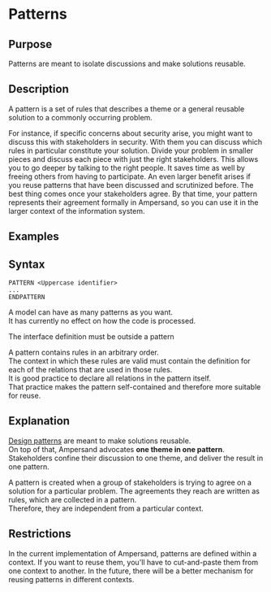 # Patterns

## Purpose

Patterns are meant to isolate discussions and make solutions reusable.

## Description

A pattern is a set of rules that describes a theme or a general reusable solution to a commonly occurring problem.

For instance, if specific concerns about security arise, you might want to discuss this with stakeholders in security. With them you can discuss which rules in particular constitute your solution. Divide your problem in smaller pieces and discuss each piece with just the right stakeholders. This allows you to go deeper by talking to the right people. It saves time as well by freeing others from having to participate. An even larger benefit arises if you reuse patterns that have been discussed and scrutinized before. The best thing comes once your stakeholders agree. By that time, your pattern represents their agreement formally in Ampersand, so you can use it in the larger context of the information system.

## Examples



## Syntax

```text
PATTERN <Uppercase identifier> 
...
ENDPATTERN
```

A model can have as many patterns as you want.  
It has currently no effect on how the code is processed.

The interface definition must be outside a pattern

A pattern contains rules in an arbitrary order.  
The context in which these rules are valid must contain the definition for each of the relations that are used in those rules.  
It is good practice to declare all relations in the pattern itself.  
That practice makes the pattern self-contained and therefore more suitable for reuse.

## Explanation

[Design patterns](http://en.wikipedia.org/wiki/Design_pattern) are meant to make solutions reusable.  
On top of that, Ampersand advocates **one theme in one pattern**. Stakeholders confine their discussion to one theme, and deliver the result in one pattern.

A pattern is created when a group of stakeholders is trying to agree on a solution for a particular problem. The agreements they reach are written as rules, which are collected in a pattern.  
Therefore, they are independent from a particular context.

## Restrictions

In the current implementation of Ampersand, patterns are defined within a context. If you want to reuse them, you'll have to cut-and-paste them from one context to another. In the future, there will be a better mechanism for reusing patterns in different contexts.

